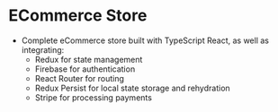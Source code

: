 # ECommerce Store

* Complete eCommerce store built with TypeScript React, as well as integrating:
  * Redux for state management
  * Firebase for authentication
  * React Router for routing
  * Redux Persist for local state storage and rehydration
  * Stripe for processing payments
